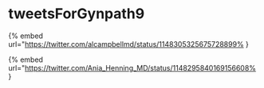 # tweetsForGynpath9

{% embed url="https://twitter.com/alcampbellmd/status/1148305325675728899% }

{% embed url="https://twitter.com/Ania_Henning_MD/status/1148295840169156608% }

